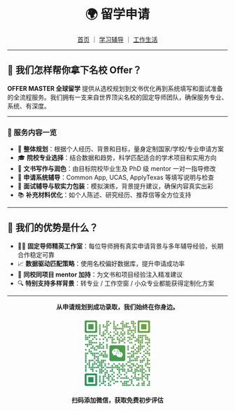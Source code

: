 <h1 align="center">🌍 留学申请</h1>

<p align="center">
  <a href="../index.md">首页</a> ｜ 
  <a href="./study.md">学习辅导</a> ｜ 
  <a href="./life.md">工作生活</a>
</p>

---

## 🌟 我们怎样帮你拿下名校 Offer？

**OFFER MASTER 全球留学** 提供从选校规划到文书优化再到系统填写和面试准备的全流程服务。我们拥有一支来自世界顶尖名校的固定导师团队，确保服务专业、系统、有深度。

---

### 🎯 服务内容一览

- 📌 **整体规划**：根据个人经历、背景和目标，量身定制国家/学校/专业申请方案  
- 🎓 **院校专业选择**：结合数据和趋势，科学匹配适合的学术项目和实用方向  
- 📝 **文书写作与润色**：由目标院校毕业生及 PhD 级 mentor 一对一指导修改  
- 💼 **申请系统辅导**：Common App, UCAS, ApplyTexas 等填写说明与检查  
- 🎤 **面试辅导与软实力包装**：模拟演练，背景提升建议，确保内容真实出彩  
- 📚 **补充材料优化**：如个人陈述、研究经历、推荐信等全方位支持  

---

## 🧠 我们的优势是什么？

- 👨‍🏫 **固定导师精英工作室**：每位导师拥有真实申请背景与多年辅导经验，长期合作稳定可靠  
- 📈 **数据驱动匹配策略**：使用名校偏好数据库，提升申请成功率  
- 💬 **同校同项目 mentor 加持**：为文书和项目经验注入精准建议  
- 🔍 **特别支持多样背景**：转专业 / 工作空窗 / 小众专业都能获得定制化方案  

---

<p align="center"><strong>从申请规划到成功录取，我们始终在你身边。</strong></p>

<p align="center">
  <img src="../images/vx.png" alt="微信二维码" width="160" />
</p>

<p align="center"><strong>扫码添加微信，获取免费初步评估</strong></p>
